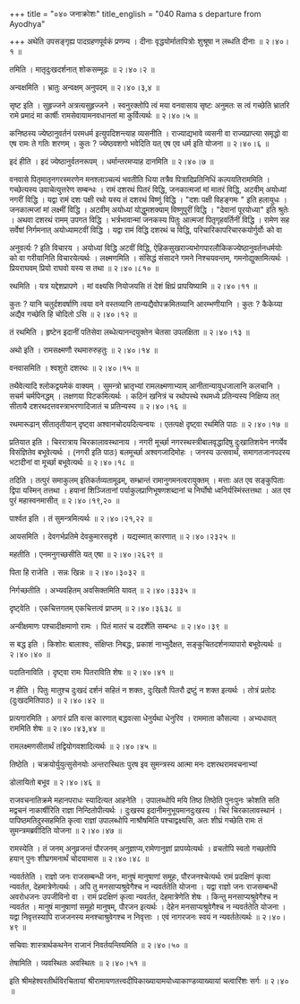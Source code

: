 +++
title = "०४० जनाक्रोशः"
title_english = "040 Rama s departure from Ayodhya"

+++
अथेति उपसङ्गृह्य पादग्रहणपूर्वकं प्रणम्य । दीनाः वृद्धयोर्मातापित्रोः शुश्रूषा न लब्धति दीनाः  ॥  २।४०।१  ॥   

  

तमिति । मातृदुःखदर्शनात् शोकसम्मूढः  ॥  २।४०।२  ॥   

  

अन्वक्षमिति । भ्रातुः अन्वक्षम् अनुपदम्  ॥  २।४०।३,४  ॥   

  

सृष्ट इति । सुहृज्जने अत्रत्यसुहृज्जने । स्वनुरक्तोपि त्वं मया वनवासाय सृष्टः अनुमतः स त्वं गच्छेति भ्रातरि रामे प्रमादं मा कार्षीः रामसेवायामनवधानतां मा कुर्वित्यर्थः  ॥  २।४०।५  ॥   

  

कनिष्ठस्य ज्येष्ठानुवर्तनं परमधर्म इत्युपदिशन्त्याह व्यसनीति । राज्याद्यभावे व्यसनी वा राज्यप्राप्त्या समृद्धो वा एष रामः ते गतिः शरणम् । कुतः ? ज्येष्ठवशगो भवेदिति यत् एष एव धर्म इति योजना  ॥  २।४०।६  ॥   

  

इदं हीति । इदं ज्येष्ठानुर्वतनरूपम् । धर्मान्तरमप्याह दानमिति  ॥  २।४०।७  ॥   

  

वनवासे पितृमातृनगरस्मरणेन मनश्लाञ्चल्यं भवतीति धिया तत्रैव पित्रादिप्रतिनिधिं कल्पयतिराममिति । गच्छेत्यस्य उवाचेत्युत्तरेण सम्बन्धः । रामं दशरथं पितरं विद्धि, जनकात्मजां मां मातरं विद्धि, अटवीम् अयोध्यां नगरीं विद्धि । यद्वा रामं दशः पक्षी रथो यस्य तं दशरथं विष्णुं विद्धि । "दशः पक्षी विहङ्गमः " इति हलायुधः । जनकात्मजां मां लक्ष्मीं विद्धि । अटवीम् अयोध्यां योद्धुमशक्याम् विष्णुपुरीं विद्धि । "देवानां पूरयोध्या" इति श्रुतेः । अथवा दशरथं रामम् उपगत विद्धि । भर्त्रभावान्मां जनकस्य पितुः आत्मजां पितृगृहवर्तिनीं विद्धि । रामेण सह सर्वेषां निर्गमनात् अयोध्यामटवीं विद्धि । यद्वा रामं विद्धि दशरथं च विद्धि, परिचारिकापरिचारकयोर्गुर्वोः को वा  

अनुवर्त्यः ? इति विचारय । अयोध्यां विद्धि अटवीं विद्धि, ऐहिकसुखराज्यभोगपारलौकिकज्येष्ठानुवर्तनधर्मयोः को वा गरीयानिति विचारयेत्यर्थः । लक्ष्मणमिति । संसिद्धं संसादने गमने निश्चयवन्तम्, गमनोद्युक्तमित्यर्थः । प्रियराघवम् प्रियो राघवो यस्य स तथा  ॥  २।४०।८१०  ॥   

  

रथमिति । यत्र यद्देशप्रापणे । मां वक्ष्यसि नियोजयसि तं देशं क्षिप्रं प्रापयिष्यामि  ॥  २।४०।११  ॥   

  

कुतः ? यानि चतुर्दशवर्षाणि त्वया वने वस्तव्यानि तान्यद्यैवोपक्रमितव्यानि आरम्भणीयानि । कुतः ? कैकेय्या अद्यैव गच्छेति हि चोदितो ऽसि  ॥  २।४०।१२  ॥   

  

तं रथमिति । हृष्टेन इदानीं पतिसेवा लब्धेत्यानन्दयुक्तेन चेतसा उपलक्षिता  ॥  २।४०।१३  ॥   

  

अथो इति । रामसक्ष्मणौ रथमारुरुहतुः  ॥  २।४०।१४  ॥   

  

वनवासमिति । श्वशुरो दशरथः  ॥  २।४०।१५  ॥   

  

तथैवेत्यादि श्लोकद्वयमेकं वाक्यम् । सुमन्त्रो भ्रातृभ्यां रामलक्ष्मणाभ्याम् आनीतान्यायुधजालानि कलचानि । सचर्म चर्मपिनद्धम् । लक्षणया पिटकमित्यर्थः । कठिनं खनित्रं च रथोपस्थे रथमध्ये प्रतिन्यस्य निक्षिप्य तत् सीतायै दशरथदत्तवस्त्राभरणादिजातं च प्रतिन्यस्य  ॥  २।४०।१६  ॥   

  

रथमारूढान् सीतातृतीयान् दृष्ट्वा अश्वानचोदयदित्यन्वयः । एतत्पक्षे दृष्ट्वा रथमिति पाठः  ॥  २।४०।१७  ॥   

  

प्रतियात इति । चिररात्राय चिरकालावस्थानाय । नगरी मूर्च्छा नगरस्थस्त्रीबालवृद्धादिषु दुःखातिशयेन नगर्येव विसंज्ञितेव बभूवेत्यर्थः । (नगरी इति पाठः) बलमूर्च्छा अश्वगजादिमोहः । जनस्य उत्सवार्थं, समागतजानपदस्य भटादीनां वा मूर्च्छा बभूवेत्यर्थः  ॥  २।४०।१८  ॥   

  

तदिति । तत्पुरं समाकुलम् इतिकर्तव्यतामूढम्, सम्भ्रान्तं रामानुगमनत्वरायुक्तम् । मत्ताः अत एव सङ्कुपिताः द्विपा यस्मिन् तत्तथा । हयानां शिञ्जितानां पर्याकुलप्राणिभूषणशब्दानां च निर्घोषो ध्वनिर्यस्मिंस्तत्तथा । अत एव पुरं महास्वनमासीत्  ॥  २।४०।१९,२०  ॥   

  

पार्श्वत इति । तं सुमन्त्रमित्यर्थः  ॥  २।४०।२१,२२  ॥   

  

आयसमिति । देवगर्भप्रतिमे देवकुमारसदृशे । यद्यस्मात् कारणात्  ॥  २।४०।२३२५  ॥   

  

महतीति । एनमनुगच्छसीति यत् एषा  ॥  २।४०।२६२९  ॥   

  

पिता हि राजेति । सन्नः खिन्नः  ॥  २।४०।३०३२  ॥   

  

निर्गच्छतीति । अभ्यवहितम् अवसिक्तमिति यावत्  ॥  २।४०।३३३५  ॥   

  

दृष्ट्वेति । एकचित्तगतम् एकचित्तत्वं प्राप्तम्  ॥  २।४०।३६३८  ॥   

  

अन्वीक्षमाणः पश्चादीक्षमाणो रामः । पितं मातरं च ददर्शेति सम्बन्धः  ॥  २।४०।३९  ॥   

  

स बद्ध इति । किशोरः बालाश्वः, संक्षिप्तः निबद्धः, प्रकाशं नाभ्युदैक्षत, सङ्कुचितदर्शनव्यापारो बभूवेत्यर्थः  ॥  २।४०।४०  ॥   

  

पदातिनाविति । दृष्ट्वा रामः पितराविति शेषः  ॥  २।४०।४१  ॥   

  

न हीति । पितुः मातुश्च दुःखदं दर्शनं सहितं न शक्तः, दुःखितौ पितरौ द्रष्टुं न शक्त इत्यर्थः । तोत्रं प्रतोदः (दुःखदमितिपाठः)  ॥  २।४०।४२  ॥   

  

प्रत्यगारमिति । अगारं प्रति वत्स कारणात् बद्धवत्सा धेनुर्यथा धेनुरिव । राममाता कौसल्या । अभ्यधावत् राममिति शेषः  ॥  २।४०।४३,४४  ॥   

  

रामलक्ष्मणसीतार्थं तद्वियोगवशादित्यर्थः  ॥  २।४०।४५  ॥   

  

तिष्ठेति । चक्रयोर्युयुत्सुसेनयोः अन्तरास्थितः पुरष इव सुमन्त्रस्य आत्मा मनः दशरथरामवचनाभ्यां  

डोलायितो बभूव  ॥  २।४०।४६  ॥   

  

राजवचनातिक्रमे महानपराधः स्यादित्यत आहनेति । उपालब्धोपि मयि तिष्ठ तिष्ठेति पुनःपुनः क्रोशति सति मद्वचनं नाकार्षीरिति राज्ञा निन्दितोपीत्यर्थः । दुःखस्य इदानीमनुभूयमानदुःखस्य । चिरं चिरकालावस्थानं । पापिष्ठमतिदुस्सहमिति कृत्वा राज्ञां उपालब्धोपि नाश्रौषमिति पश्चाद्वक्ष्यसि, अतः शीघ्रं गच्छेति रामः तं सुमन्त्रमब्रवीदिति योजना  ॥  २।४०।४७  ॥   

  

रामस्येति । तं जनम् अनुव्रजन्तं पौरजनम् अनुज्ञाप्य,रामेणानुज्ञां प्रापय्येत्यर्थः । व्रचतोपि स्वतो गच्छतोपि हयान् पुनः शीघ्रगमनार्थं चोदयामास  ॥  २।४०।४८  ॥   

  

न्यवर्ततेति । राज्ञो जनः राजसम्बन्धी जनः, मानुषं मानुषाणां समूहः, पौरजनश्चेत्यर्थः रामं प्रदक्षिणं कृत्वा न्यवर्तत, देहमात्रेणेत्यर्थः । अपि तु मनसाप्यश्रुवेगैश्च न न्यवर्ततेति योजना । यद्वा राज्ञो जनः राजसम्बन्धी अवरोधजनः उपजीविनो वा । रामं प्रदक्षिणं कृत्वा न्यवर्तत, देहमात्रेणेति शेषः । किन्तु मनसाप्यश्रुवेगैश्च न न्यवर्तत । मानुषं मानुषाणां समूहो मानुषम्, पौरजन इत्यर्थः । देहेन मनसाप्यश्रुवेगैश्च न न्यवर्ततेति योजना । यद्वा निवृत्तस्यापि राजजनस्य मनश्चाश्रुवेगश्च न निवृत्ताः । एवं नागरजनः स्वयं न न्यवर्ततेत्यर्थः  ॥  २।४०।४९  ॥   

  

सचिवाः शास्त्रार्थकथनेन राजानं निवर्तयन्तियमिति  ॥  २।४०।५०  ॥   

  

तेषामिति । व्यवस्थितः अवस्थितः  ॥  २।४०।५१  ॥   

  

इति श्रीमहेश्वरतीर्थविरचितायां श्रीरामायणतत्त्वदीपिकाख्यायामयोध्याकाण्डव्याख्यायां चत्वारिंशः सर्गः  ॥  २।४०  ॥   

  

  

